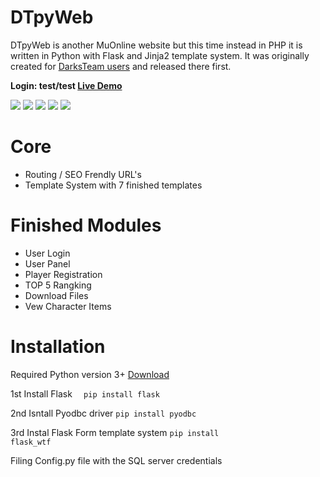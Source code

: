 # DTpyWeb

DTpyWeb is another MuOnline website but this time instead in PHP it is written in Python with Flask and Jinja2 template system. It was originally created for <a href='https://darksteam.net/threads/dtpyweb.24394/'>DarksTeam users</a> and released there first.

<b>Login: test/test <a href="http://5.9.94.164:50442/userinfo-Blafiora">Live Demo </a></b>

<img src='https://i.ibb.co/swtpDFR/Untsitled.png'>
<img src='https://i.gyazo.com/836920be375c76df92478a5f424e1819.jpg'>
<img src='https://i.ibb.co/kDNks5V/page2.png'>
<img src='https://i.gyazo.com/be0f4fd7219190ab63024439efb4695a.jpg'>
<img src='https://i.gyazo.com/c8b33afe295041af6d51b36cb7ded680.jpg'>

# Core
 - Routing / SEO Frendly URL's
 - Template System with 7 finished templates
 
 # Finished Modules
 - User Login
 - User Panel
 - Player Registration
 - TOP 5 Rangking
 - Download Files
 - Vew Character Items
 
 # Installation
Required Python version 3+ <a href='https://www.python.org/downloads/'>Download</a>
<p>1st Install Flask 
  <code>  pip install flask</code></p>
<p>2nd Isntall Pyodbc driver
<code>pip install pyodbc</code></p>

3rd Instal Flask Form template system
<code>pip install flask_wtf</code>

Filing Config.py file with the SQL server credentials
 

 

